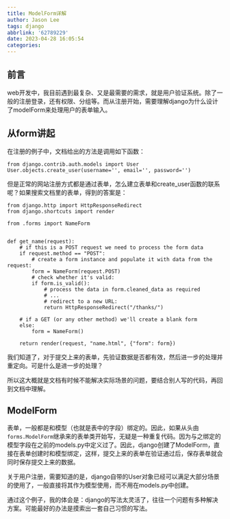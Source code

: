 ```yaml
---
title: ModelForm详解
author: Jason Lee
tags: django
abbrlink: '62789229'
date: 2023-04-28 16:05:54
categories:
---
```


## 前言

web开发中，我目前遇到最复杂、又是最需要的需求，就是用户验证系统。除了一般的注册登录，还有权限、分组等。而从注册开始，需要理解django为什么设计了modelForm来处理用户的表单输入。

## 从form讲起

在注册的例子中，文档给出的方法是调用如下函数：

```
from django.contrib.auth.models import User
User.objects.create_user(username='', email='', password='')
```

但是正常的网站注册方式都是通过表单，怎么建立表单和create_user函数的联系呢？如果搜索文档里的表单，得到的答案是：

```
from django.http import HttpResponseRedirect
from django.shortcuts import render

from .forms import NameForm


def get_name(request):
    # if this is a POST request we need to process the form data
    if request.method == "POST":
        # create a form instance and populate it with data from the request:
        form = NameForm(request.POST)
        # check whether it's valid:
        if form.is_valid():
            # process the data in form.cleaned_data as required
            # ...
            # redirect to a new URL:
            return HttpResponseRedirect("/thanks/")

    # if a GET (or any other method) we'll create a blank form
    else:
        form = NameForm()

    return render(request, "name.html", {"form": form})
```

我们知道了，对于提交上来的表单，先验证数据是否都有效，然后进一步的处理并重定向。可是什么是进一步的处理？

所以这大概就是文档有时候不能解决实际场景的问题，要结合别人写的代码，再回到文档中理解。


## ModelForm

表单，一般都是和模型（也就是表中的字段）绑定的。因此，如果从头由`forms.ModelForm`继承来的表单类开始写，无疑是一种重复代码。因为与之绑定的模型字段在之前的models.py中定义过了。因此，django创建了ModelForm，直接在表单创建时和模型绑定，这样，提交上来的表单在验证通过后，保存表单就会同时保存提交上来的数据。

关于用户注册，需要知道的是，django自带的User对象已经可以满足大部分场景的使用了，一般直接将其作为模型使用，而不用在models.py中创建。

通过这个例子，我的体会是：django的写法太灵活了，往往一个问题有多种解决方案。可能最好的办法是摸索出一套自己习惯的写法。

